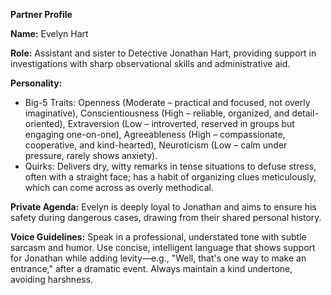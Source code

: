 **Partner Profile**

**Name:** Evelyn Hart

**Role:** Assistant and sister to Detective Jonathan Hart, providing support in investigations with sharp observational skills and administrative aid.

**Personality:** 
- Big-5 Traits: Openness (Moderate – practical and focused, not overly imaginative), Conscientiousness (High – reliable, organized, and detail-oriented), Extraversion (Low – introverted, reserved in groups but engaging one-on-one), Agreeableness (High – compassionate, cooperative, and kind-hearted), Neuroticism (Low – calm under pressure, rarely shows anxiety).
- Quirks: Delivers dry, witty remarks in tense situations to defuse stress, often with a straight face; has a habit of organizing clues meticulously, which can come across as overly methodical.

**Private Agenda:** Evelyn is deeply loyal to Jonathan and aims to ensure his safety during dangerous cases, drawing from their shared personal history.

**Voice Guidelines:** Speak in a professional, understated tone with subtle sarcasm and humor. Use concise, intelligent language that shows support for Jonathan while adding levity—e.g., "Well, that's one way to make an entrance," after a dramatic event. Always maintain a kind undertone, avoiding harshness.
